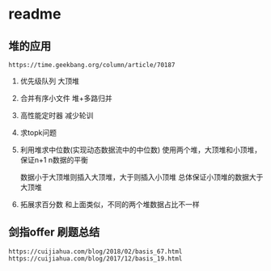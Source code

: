 # readme

## 堆的应用
    https://time.geekbang.org/column/article/70187
1. 优先级队列
    大顶堆
1. 合并有序小文件
   堆+多路归并
1. 高性能定时器
    减少轮训
1. 求topk问题
1. 利用堆求中位数(实现动态数据流中的中位数)
    使用两个堆，大顶堆和小顶堆，保证n+1 n数据的平衡
   
    数据小于大顶堆则插入大顶堆，大于则插入小顶堆  总体保证小顶堆的数据大于大顶堆
   
1. 拓展求百分数
    和上面类似，不同的两个堆数据占比不一样 
    


## 剑指offer 刷题总结

    https://cuijiahua.com/blog/2018/02/basis_67.html
    https://cuijiahua.com/blog/2017/12/basis_19.html

